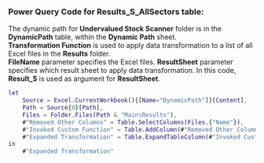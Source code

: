 ### Power Query Code for Results_S_AllSectors table:
The dynamic path for **Undervalued Stock Scanner** folder is in the **DynamicPath** table, within the **Dynamic Path** sheet.  
**Transformation Function** is used to apply data transformation to a list of all Excel files in the **Results** folder.  
**FileName** parameter specifies the Excel files. **ResultSheet** parameter specifies which result sheet to apply data transformation. In this code, **Result_S** is used as argument for **ResultSheet**.
```m
let
    Source = Excel.CurrentWorkbook(){[Name="DynamicPath"]}[Content],
    Path = Source{0}[Path],
    Files = Folder.Files(Path & "Main\Results"),
    #"Removed Other Columns" = Table.SelectColumns(Files,{"Name"}),
    #"Invoked Custom Function" = Table.AddColumn(#"Removed Other Columns", "Transformation", each Transformation([Name], "Result_S")),
    #"Expanded Transformation" = Table.ExpandTableColumn(#"Invoked Custom Function", "Transformation", {"Industry", "Symbol", "Market Cap (M)", "Current Price", "Free CF", "BVPS", "EPS", "P/FCF", "P/B", "ROE", "ROA", "A/E", "P/E"}, {"Industry", "Symbol", "Market Cap (M)", "Current Price", "Free CF", "BVPS", "EPS", "P/FCF", "P/B", "ROE", "ROA", "A/E", "P/E"})
in
    #"Expanded Transformation"
```
